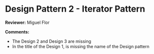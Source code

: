 # Design Pattern 2 - Iterator Pattern

**Reviewer:** Miguel Flor

**Comments:**

- The Design 2 and Design 3 are missing
- In the title of the Design 1, is missing the name of the Design pattern